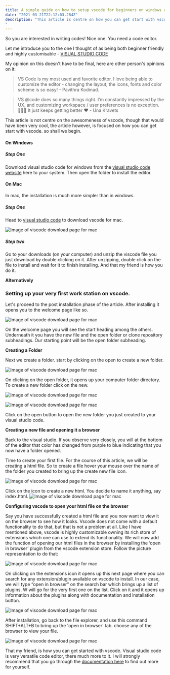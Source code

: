 ```yaml
---
title: A simple guide on how to setup vscode for beginners on windows and mac OS
date: "2021-03-21T22:12:03.284Z"
description: "This article is centre on how you can get start with vscode.
"
---
```


So you are interested in writing codes! Nice one. You need a code editor.

Let me introduce you to the one I thought of as being both beginner friendly and highly customisable - [VISUAL STUDIO CODE](https://code.visualstudio.com/)

My opinion on this doesn't have to be final, here are other person's opinions on it:

> VS Code is my most used and favorite editor. I love being able to customize the editor - changing the layout, the icons, fonts and color scheme is so easy! - Pavithra Kodmad.

> VS @code does so many things right. I’m constantly impressed by the UX, and customizing workspace / user preferences is no exception. 🙌🏼💯 It just keeps getting better ❤️ - Una Kravets

This article is not centre on the awesomeness of vscode, though that would have been very cool, the article however, is focused on how you can get start with vscode. so shall we begin.

#### On Windows

##### Step One

Download visual studio code for windows from the [visual studio code website]() here to your system. Then open the folder to install the editor.

#### On Mac

In mac, the installation is much more simpler than in windows.

##### Step One

Head to [visual studio code](https://code.visualstudio.com/) to download vscode for mac.

![Image of viscode download page for mac](./img/mac_vsc16.jpeg)

##### Step two

Go to your downloads (on your computer) and unzip the viscode file you just download by double clicking on it.
After unzipping, double click on the file to install and wait for it to finish installing. And that my friend is how you do it.

**Alternatively**

### Setting up your very first work station on vscode.

Let's proceed to the post installation phase of the article.
After installing it opens you to the welcome page like so.

![Image of viscode download page for mac](./img/mac_vsc12.jpeg)

On the welcome page you will see the start heading among the others. Underneath it you have the new file and the open folder or clone repository subheadings. Our starting point will be the open folder subheading.

**Creating a Folder**

Next we create a folder. start by clicking on the open to create a new folder.

![Image of viscode download page for mac](./img/mac_vsc11.jpeg)

On clicking on the open folder, it opens up your computer folder directory. To create a new folder click on the new.

![Image of viscode download page for mac](./img/mac_vsc10.jpeg)

![Image of viscode download page for mac](./img/mac_vsc9.jpeg)

Click on the open button to open the new folder you just created to your visual studio code.

**Creating a new file and opening it a browser**

Back to the visual studio. If you observe very closely, you will at the bottom of the editor that color has changed from purple to blue indicating that you now have a folder opened.

Time to create your first file. For the course of this article, we will be creating a html file.
So to create a file hover your mouse over the name of the folder you created to bring up the create new file icon.

![Image of viscode download page for mac](./img/mac_vsc3.jpeg)

Click on the icon to create a new html. You decide to name it anything, say index.html.
![Image of viscode download page for mac](./img/mac_vsc5.jpeg)

**Configuring vscode to open your html file on the browser**

Say you have successfully created a html file and you now want to view it on the browser to see how it looks. Vscode does not come with a default functionality to do that, but that is not a problem at all. Like I have mentioned above, vscode is highly customizable owning its rich store of extensions which one can use to extend its functionality. We will now add the function of opening our html files in the browser by installing the ‘open in browser’ plugin from the vscode extension store. Follow the picture representation to do that:

![Image of viscode download page for mac](./img/mac_vsc2.jpeg)

On clicking on the extensions icon it opens up this next page where you can search for any extension/plugin available on vscode to install. In our case, we will type “open in browser” on the search bar which brings up a list of plugins. W will go for the very first one on the list. Click on it and it opens up information about the plugins along with documentation and installation button.

![Image of viscode download page for mac](./img/mac_vsc1.jpeg)

After installation, go back to the file explorer, and use this command SHIFT+ALT+B to bring up the 'open in browser' tab. choose any of the browser to view your file.

![Image of viscode download page for mac](./img/mac_vsc.jpeg)

That my friend, is how you can get started with vscode. Visual studio code is very versatile code editor, there much more to it. I will strongly recommend that you go through the [documentation here](https://code.visualstudio.com/docs) to find out more for yourself.
